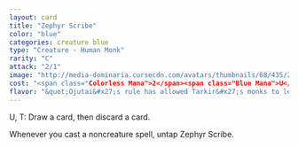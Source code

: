 ```yaml
---
layout: card
title: "Zephyr Scribe"
color: "blue"
categories: creature blue
type: "Creature - Human Monk"
rarity: "C"
attack: "2/1"
image: "http://media-dominaria.cursecdn.com/avatars/thumbnails/68/435/200/283/635618501041211290.png"
cost: "<span class="Colorless Mana">2</span><span class="Blue Mana">U</span>"
flavor: "&quot;Ojutai&#x27;s rule has allowed Tarkir&#x27;s monks to learn from the truly enlightened.&quot;"
---
```


<span class="tip mana-icon mana-blue" title="1 Blue Mana">U</span>, <span class="tip mana-icon mana-t" title="Tap">T</span>: Draw a card, then discard a card.

Whenever you cast a noncreature spell, untap Zephyr Scribe.
